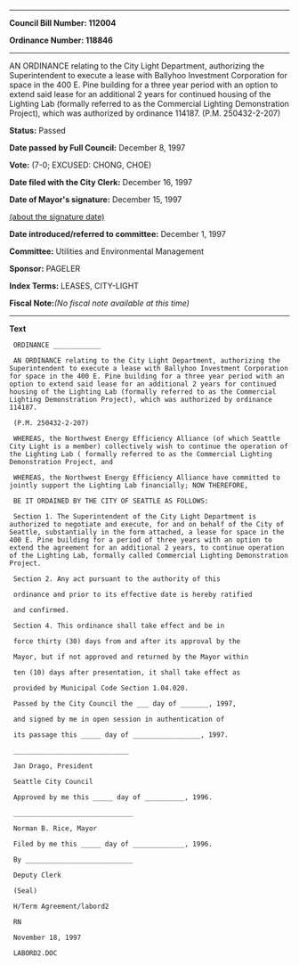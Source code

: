 

********

**Council Bill Number: 112004**
   
**Ordinance Number: 118846**
********

 AN ORDINANCE relating to the City Light Department, authorizing the Superintendent to execute a lease with Ballyhoo Investment Corporation for space in the 400 E. Pine building for a three year period with an option to extend said lease for an additional 2 years for continued housing of the Lighting Lab (formally referred to as the Commercial Lighting Demonstration Project), which was authorized by ordinance 114187. (P.M. 250432-2-207)

**Status:** Passed
   
**Date passed by Full Council:** December 8, 1997
   
**Vote:** (7-0; EXCUSED: CHONG, CHOE)
   
**Date filed with the City Clerk:** December 16, 1997
   
**Date of Mayor's signature:** December 15, 1997
   
[(about the signature date)](/~public/approvaldate.htm)
   
   
   
**Date introduced/referred to committee:** December 1, 1997
   
**Committee:** Utilities and Environmental Management
   
**Sponsor:** PAGELER
   
   
**Index Terms:** LEASES, CITY-LIGHT

**Fiscal Note:**_(No fiscal note available at this time)_

********

**Text**
   
```
 ORDINANCE ____________

 AN ORDINANCE relating to the City Light Department, authorizing the Superintendent to execute a lease with Ballyhoo Investment Corporation for space in the 400 E. Pine building for a three year period with an option to extend said lease for an additional 2 years for continued housing of the Lighting Lab (formally referred to as the Commercial Lighting Demonstration Project), which was authorized by ordinance 114187.

 (P.M. 250432-2-207)

 WHEREAS, the Northwest Energy Efficiency Alliance (of which Seattle City Light is a member) collectively wish to continue the operation of the Lighting Lab ( formally referred to as the Commercial Lighting Demonstration Project, and

 WHEREAS, the Northwest Energy Efficiency Alliance have committed to jointly support the Lighting Lab financially; NOW THEREFORE,

 BE IT ORDAINED BY THE CITY OF SEATTLE AS FOLLOWS:

 Section 1. The Superintendent of the City Light Department is authorized to negotiate and execute, for and on behalf of the City of Seattle, substantially in the form attached, a lease for space in the 400 E. Pine building for a period of three years with an option to extend the agreement for an additional 2 years, to continue operation of the Lighting Lab, formally called Commercial Lighting Demonstration Project.

 Section 2. Any act pursuant to the authority of this

 ordinance and prior to its effective date is hereby ratified

 and confirmed.

 Section 4. This ordinance shall take effect and be in

 force thirty (30) days from and after its approval by the

 Mayor, but if not approved and returned by the Mayor within

 ten (10) days after presentation, it shall take effect as

 provided by Municipal Code Section 1.04.020.

 Passed by the City Council the ___ day of _______, 1997,

 and signed by me in open session in authentication of

 its passage this _____ day of _________________, 1997.

 _____________________________

 Jan Drago, President

 Seattle City Council

 Approved by me this _____ day of __________, 1996.

 ______________________________

 Norman B. Rice, Mayor

 Filed by me this _____ day of _____________, 1996.

 By ___________________________

 Deputy Clerk

 (Seal)

 H/Term Agreement/labord2

 RN

 November 18, 1997

 LABORD2.DOC

```
